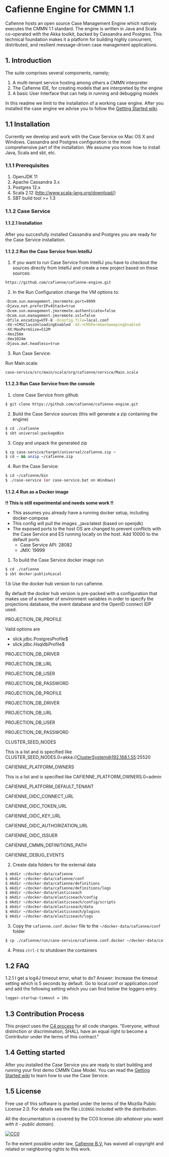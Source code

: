 # Cafienne Engine for CMMN 1.1

Cafienne hosts an open source Case Management Engine which natively executes the CMMN 1.1 standard.
The engine is written in Java and Scala co-operated with the Akka toolkit, backed by Cassandra and Postgres.
This technical foundation makes it a platform for building highly concurrent,
distributed, and resilient message-driven case management applications.

## 1. Introduction

The suite comprises several components, namely;

1. A multi-tenant service hosting among others a CMMN interpreter
2. The Cafienne IDE, for creating models that are interpreted by the engine
2. A basic User Interface that can help in running and debugging models

In this readme we limit to the installation of a working case engine.
After you installed the case engine we advise you to follow the [Getting Started wiki](https://github.com/cafienne/cafienne-engine/wiki/Getting-Started).

## 1.1 Installation
Currently we develop and work with the Case Service on Mac OS X and Windows.
Cassandra and Postgres configuration is the most comprehensive part of the installation.
We assume you know how to install Java, Scala and sbt, etc.

### 1.1.1 Prerequisites
1. OpenJDK 11
2. Apache Cassandra 3.x
3. Postgres 12.x
4. Scala 2.12 (http://www.scala-lang.org/download/)
5. SBT build tool >= 1.3

### 1.1.2 Case Service

#### 1.1.2.1 Installation
After you succesfully installed Cassandra and Postgres you are ready for the Case Service installation.

#### 1.1.2.2 Run the Case Service from IntelliJ
1. If you want to run Case Service from IntelliJ you have to checkout the sources directly from IntelliJ and create a new project based on these sources:

```sh
https://github.com/cafienne/cafienne-engine.git
```

2. In the Run Configuration change the VM options to:
```sh
-Dcom.sun.management.jmxremote.port=9999
-Djava.net.preferIPv4Stack=true
-Dcom.sun.management.jmxremote.authenticate=false
-Dcom.sun.management.jmxremote.ssl=false
-Dfile.encoding=UTF-8 -Dconfig.file=local.conf
-XX:+CMSClassUnloadingEnabled -XX:+CMSPermGenSweepingEnabled
-XX:MaxPermSize=512M
-Xms256m
-Xmx1024m
-Djava.awt.headless=true
```

3. Run Case Service:

Run Main.scala:
```sh
case-service/src/main/scala/org/cafienne/service/Main.scala
```

#### 1.1.2.3 Run Case Service from the console

1. clone Case Service from github
```sh
$ git clone https://github.com/cafienne/cafienne-engine.git
```

2. Build the Case Service sources (this will generate a zip containing the engine)
```sh
$ cd ./cafienne
$ sbt universal:packageBin
```

3. Copy and unpack the generated zip
``` sh
$ cp case-service/target/universal/cafienne.zip ~
$ cd ~ && unzip ~/cafienne.zip
```

4. Run the Case Service:
```sh
$ cd ~/cafienne/bin
$ ./case-service (or case-service.bat on Windows)
```

#### 1.1.2.4 Run as a Docker image

__!! This is still experimental and needs some work !!__

- This assumes you already have a running docker setup, including docker-compose
- This config will pull the images _java:latest (based on openjdk)
- The exposed ports to the host OS are changed to prevent conflicts with the Case Service and ES running
locally on the host. Add 10000 to the default ports
    - Case Service API: 28082
    - JMX: 19999

1. To build the Case Service docker image run
``` sh
$ cd ./cafienne
$ sbt docker:publishLocal
```

1.b Use the docker hub version to run cafienne. 

By default the docker hub version is pre-packed with a configuration that makes use of a number of environment 
variables in order to specify the projections database, the event database and the OpenID connect IDP used. 


PROJECTION_DB_PROFILE

Valid options are
 * slick.jdbc.PostgresProfile$
 * slick.jdbc.HsqldbProfile$
 
PROJECTION_DB_DRIVER

PROJECTION_DB_URL

PROJECTION_DB_USER

PROJECTION_DB_PASSWORD


PROJECTION_DB_PROFILE

PROJECTION_DB_DRIVER

PROJECTION_DB_URL

PROJECTION_DB_USER

PROJECTION_DB_PASSWORD

CLUSTER_SEED_NODES

This is a list and is specified like CLUSTER_SEED_NODES.0=akka://ClusterSystem@192.168.1.55:25520 

CAFIENNE_PLATFORM_OWNERS

This is a list and is specified like CAFIENNE_PLATFORM_OWNERS.0=admin

CAFIENNE_PLATFORM_DEFAULT_TENANT
 
CAFIENNE_OIDC_CONNECT_URL

CAFIENNE_OIDC_TOKEN_URL

CAFIENNE_OIDC_KEY_URL

CAFIENNE_OIDC_AUTHORIZATION_URL

CAFIENNE_OIDC_ISSUER

CAFIENNE_CMMN_DEFINITIONS_PATH

CAFIENNE_DEBUG_EVENTS



2. Create data folders for the external data
``` sh
$ mkdir ~/docker-data/cafienne
$ mkdir ~/docker-data/cafienne/conf
$ mkdir ~/docker-data/cafienne/definitions
$ mkdir ~/docker-data/cafienne/definitions/logs
$ mkdir ~/docker-data/elasticseach
$ mkdir ~/docker-data/elasticseach/config
$ mkdir ~/docker-data/elasticseach/config/scripts
$ mkdir ~/docker-data/elasticseach/data
$ mkdir ~/docker-data/elasticseach/plugins
$ mkdir ~/docker-data/elasticseach/logs
```

3. Copy the  `cafienne.conf.docker` file to the `~/docker-data/cafienne/conf` folder
``` sh
$ cp ./cafienne/run/case-service/cafienne.conf.docker ~/docker-data/cafienne/conf/local.conf
```

4. Press `ctrl-C` to shutdown the containers

## 1.2 FAQ

1.2.1 I get a log4J timeout error, what to do?
Answer: Increase the timeout setting which is 5 seconds by default. Go to local.conf or application.conf and add the following setting which you can find below the loggers entry.
```sh
logger-startup-timeout = 10s
```

## 1.3 Contribution Process

This project uses the [C4 process](https://rfc.zeromq.org/spec:42/C4/) for all code changes. "Everyone, without distinction or discrimination, SHALL have an equal right to become a Contributor under the terms of this contract."

## 1.4 Getting started
After you installed the Case Service you are ready to start building and running your first demo CMMN Case Model.
You can read the [Getting Started wiki](https://github.com/cafienne/cafienne-engine/wiki/Getting-Started) to learn how to use the Case Service.

## 1.5 License

Free use of this software is granted under the terms of the Mozilla Public License 2.0. For details see the file `LICENSE` included with the distribution.

All the documentation is covered by the CC0 license *(do whatever you want with it - public domain)*.

[![CC0](http://i.creativecommons.org/p/zero/1.0/88x31.png)](http://creativecommons.org/publicdomain/zero/1.0/)

To the extent possible under law, [Cafienne B.V.](http://cafienne.io) has waived all copyright and related or neighboring rights to this work.
